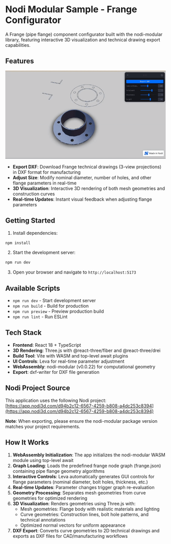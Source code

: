 # Nodi Modular Sample - Frange Configurator

A Frange (pipe flange) component configurator built with the nodi-modular library, featuring interactive 3D visualization and technical drawing export capabilities.

## Features

![frange](./public//frange.gif)

- **Export DXF**: Download Frange technical drawings (3-view projections) in DXF format for manufacturing
- **Adjust Size**: Modify nominal diameter, number of holes, and other flange parameters in real-time
- **3D Visualization**: Interactive 3D rendering of both mesh geometries and construction curves
- **Real-time Updates**: Instant visual feedback when adjusting flange parameters

## Getting Started

1. Install dependencies:
```bash
npm install
```

2. Start the development server:
```bash
npm run dev
```

3. Open your browser and navigate to `http://localhost:5173`

## Available Scripts

- `npm run dev` - Start development server
- `npm run build` - Build for production
- `npm run preview` - Preview production build
- `npm run lint` - Run ESLint

## Tech Stack

- **Frontend**: React 18 + TypeScript
- **3D Rendering**: Three.js with @react-three/fiber and @react-three/drei
- **Build Tool**: Vite with WASM and top-level await plugins
- **UI Controls**: Leva for real-time parameter adjustment
- **WebAssembly**: nodi-modular (v0.0.22) for computational geometry
- **Export**: dxf-writer for DXF file generation

## Nodi Project Source

This application uses the following Nodi project:
[https://app.nodi3d.com/d94b2c12-6567-4259-b808-a4dc253c8394](https://app.nodi3d.com/d94b2c12-6567-4259-b808-a4dc253c8394)

**Note**: When exporting, please ensure the nodi-modular package version matches your project requirements.

## How It Works

1. **WebAssembly Initialization**: The app initializes the nodi-modular WASM module using top-level await
2. **Graph Loading**: Loads the predefined frange node graph (frange.json) containing pipe flange geometry algorithms
3. **Interactive Controls**: Leva automatically generates GUI controls for flange parameters (nominal diameter, bolt holes, thickness, etc.)
4. **Real-time Updates**: Parameter changes trigger graph re-evaluation
5. **Geometry Processing**: Separates mesh geometries from curve geometries for optimized rendering
6. **3D Visualization**: Renders geometries using Three.js with:
   - Mesh geometries: Flange body with realistic materials and lighting
   - Curve geometries: Construction lines, bolt hole patterns, and technical annotations
   - Optimized normal vectors for uniform appearance
7. **DXF Export**: Converts curve geometries to 2D technical drawings and exports as DXF files for CAD/manufacturing workflows


